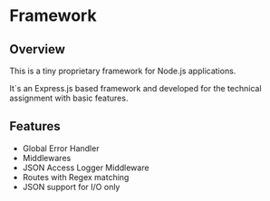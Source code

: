 # Framework

## Overview

This is a tiny proprietary framework for Node.js applications.

It`s an Express.js based framework and developed for the technical assignment with basic features.

## Features

- Global Error Handler
- Middlewares
- JSON Access Logger Middleware
- Routes with Regex matching
- JSON support for I/O only

